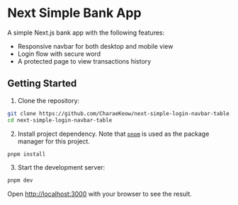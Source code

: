 # Next Simple Bank App

A simple Next.js bank app with the following features:

- Responsive navbar for both desktop and mobile view
- Login flow with secure word
- A protected page to view transactions history

## Getting Started

1. Clone the repository:

```bash
git clone https://github.com/CharaeKeow/next-simple-login-navbar-table.git
cd next-simple-login-navbar-table
```

2. Install project dependency. Note that [`pnpm`](https://pnpm.io/) is used as the package manager for this project.

```bash
pnpm install
```

3. Start the development server:

```bash
pnpm dev
```

Open [http://localhost:3000](http://localhost:3000) with your browser to see the result.
